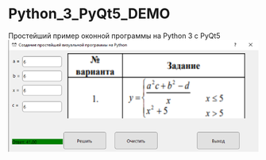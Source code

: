# Python_3_PyQt5_DEMO
Простейший пример оконной программы на Python 3 c PyQt5
![Screenshot](srcreenshot.png)
